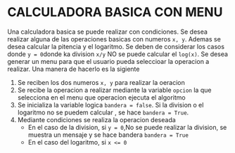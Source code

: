 # CALCULADORA BASICA CON MENU

Una calculadora basica se puede realizar con condiciones. Se desea realizar alguna de las operaciones basicas con numeros `x, y`. Ademas se desea calcular la pitencia y el logaritmo. Se deben de considerar los casos donde `y = 0`donde ka division `x/y` NO se puede calcular el `log(x)`. Se desea generar un menu para que el usuario pueda seleccioar la operacion a realizar. Una manera de hacerlo es la sigiente

1. Se reciben los dos numeros `x, y` para realizar la oeracion 
2. Se recibe la operacion a realizar mediante la variable `opcion` la que selecciona en el menu que operacion ejecuta el algoritmo
3. Se inicializa la variable logica `bandera = false`. Si la division o el logaritmo no se puedem calcular , se hace `bandera = True`.
4. Mediante condiciones se realiza la operacion deseada
    * En el caso de la division, si `y = 0`,No se puede realizar la division, se muestra un mensaje y se hace bandera `bandera = True`
    * En el caso del logaritmo, si `x <= 0` 